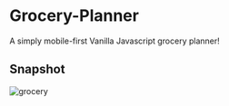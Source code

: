 # Grocery-Planner
A simply mobile-first Vanilla Javascript grocery planner!

## Snapshot

![grocery](https://user-images.githubusercontent.com/80235375/136383534-268928e8-6980-42fd-93f9-25b01badc216.png)
